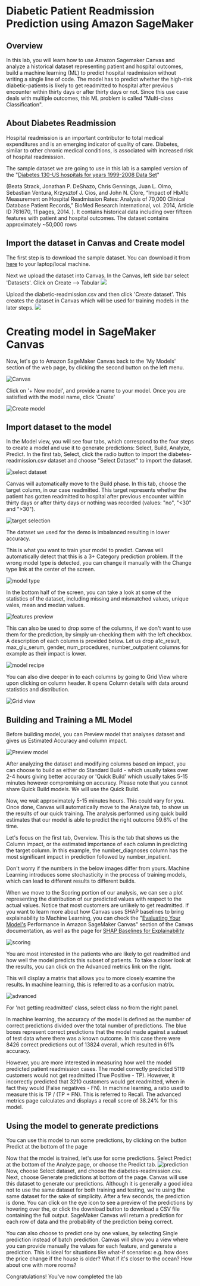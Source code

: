 # Diabetic Patient Readmission Prediction using Amazon SageMaker

## Overview

In this lab, you will learn how to use Amazon Sagemaker Canvas and analyze a historical dataset representing patient and hospital outcomes, build a machine learning (ML) to predict hospital readmission without writing a single line of code. The model has to predict whether the high-risk diabetic-patients is likely to get readmitted to hospital after previous encounter within thirty days or after thirty days or not. Since this use case deals with multiple outcomes, this ML problem is called "Multi-class Classification".


## About Diabetes Readmission

Hospital readmission is an important contributor to total medical expenditures and is an emerging indicator of quality of care. Diabetes, similar to other chronic medical conditions, is associated with increased risk of hospital readmission.

The sample dataset we are going to use in this lab is a sampled version of the "[Diabetes 130-US hospitals for years 1999-2008 Data Set](https://archive.ics.uci.edu/ml/datasets/diabetes+130-us+hospitals+for+years+1999-2008)" 

(Beata Strack, Jonathan P. DeShazo, Chris Gennings, Juan L. Olmo, Sebastian Ventura, Krzysztof J. Cios, and John N. Clore, “Impact of HbA1c Measurement on Hospital Readmission Rates: Analysis of 70,000 Clinical Database Patient Records,” BioMed Research International, vol. 2014, Article ID 781670, 11 pages, 2014. ). It contains historical data including over fifteen features with patient and hospital outcomes. The dataset contains approximately ~50,000 rows

##  Import the dataset in Canvas and Create model


The first step is to download the sample dataset. You can download it from [here](diabetic-readmission.csv) to your laptop/local machine.

Next we upload the dataset into Canvas. In the Canvas, left side bar select 'Datasets'. Click on Create --> Tabular 
![](images/create_dataset.png)

Upload the diabetic-readmission.csv and then click 'Create dataset'. This creates the dataset in Canvas which will be used for training models in the later steps. 
![](images/create_dataset_2.png)

# Creating model in SageMaker Canvas
Now, let's go to Amazon SageMaker Canvas back to the 'My Models' section of the web page, by clicking the second button on the left menu.

![Canvas](images/my_model.png)

Click on '+ New model', and provide a name to your model. Once you are satisfied with the model name, click 'Create'

![Create model](images/create_model.png)

## Import dataset to the model

In the Model view, you will see four tabs, which correspond to the four steps to create a model and use it to generate predictions: Select, Build, Analyze, Predict. In the first tab, Select, click the radio button to import the diabetes-readmission.csv dataset and choose "Select Dataset" to import the dataset.

![select dataset](images/import_dataset.png)

Canvas will automatically move to the Build phase. In this tab, choose the target column, in our case readmitted. This target represents whether the patient has gotten readmitted to hospital after previous encounter within thirty days or after thirty days or nothing was recorded (values: "no", "<30" and ">30").

![target selection](images/target-selection.png)

The dataset we used for the demo is imbalanced resulting in lower accuracy.

This is what you want to train your model to predict. Canvas will automatically detect that this is a 3+ Category prediction problem. If the wrong model type is detected, you can change it manually with the Change type link at the center of the screen.

![model type](images/model-type.png)

In the bottom half of the screen, you can take a look at some of the statistics of the dataset, including missing and mismatched values, unique vales, mean and median values.

![features preview](images/features-preview.png)

This can also be used to drop some of the columns, if we don't want to use them for the prediction, by simply un-checking them with the left checkbox. A description of each column is provided below. Let us drop a1c_result, max_glu_serum, gender, num_procedures, number_outpatient columns for example as their impact is lower.

![model recipe](images/model-recipe.png)

You can also dive deeper in to each columns by going to Grid View where upon clicking on column header. It opens Column details with data around statistics and distribution.

![Grid view](images/columns-grid-view-detail.png)

## Building and Training a ML Model

Before building model, you can Preview model that analyses dataset and gives us Estimated Accuracy and column impact.

![Preview model](images/preview-model.png)

After analyzing the dataset and modifying columns based on impact, you can choose to build as either do Standard Build - which usually takes over 2-4 hours giving better accuracy or 'Quick Build' which usually takes 5-15 minutes however compromising on accuracy. Please note that you cannot share Quick Build models.  We will use the Quick Build.



Now, we wait approximately 5-15 minutes hours. This could vary for you. Once done, Canvas will automatically move to the Analyze tab, to show us the results of our quick training. The analysis performed using quick build estimates that our model is able to predict the right outcome 59.6% of the time.

Let's focus on the first tab, Overview. This is the tab that shows us the Column impact, or the estimated importance of each column in predicting the target column. In this example, the number_diagnoses column has the most significant impact in prediction followed by number_inpatient.

Don't worry if the numbers in the below images differ from yours. Machine Learning introduces some stochasticity in the process of training models, which can lead to different results to different builds.

When we move to the Scoring portion of our analysis, we can see a plot representing the distribution of our predicted values with respect to the actual values. Notice that most customers are unlikely to get readmitted. If you want to learn more about how Canvas uses SHAP baselines to bring explainability to Machine Learning, you can check the "[Evaluating Your Model's](https://docs.aws.amazon.com/sagemaker/latest/dg/canvas-evaluate-model.html) Performance in Amazon SageMaker Canvas" section 
of the Canvas documentation, as well as the page for [SHAP Baselines for Explainability ](https://docs.aws.amazon.com/sagemaker/latest/dg/clarify-feature-attribute-shap-baselines.html)

![scoring](images/scoring.png)

You are most interested in the patients who are likely to get readmitted and how well the model predicts this subset of patients. To take a closer look at the results, you can click on the Advanced metrics link on the right.

This will display a matrix that allows you to more closely examine the results. In machine learning, this is referred to as a confusion matrix.

![advanced](images/advanced.png)

For 'not getting readmitted' class, select class no from the right panel.

In machine learning, the accuracy of the model is defined as the number of correct predictions divided over the total number of predictions. The blue boxes represent correct predictions that the model made against a subset of test data where there was a known outcome. In this case there were 8426 correct predictions out of 13824 overall, which resulted in 61% accuracy.

However, you are more interested in measuring how well the model predicted patient readmission cases. The model correctly predicted 5119 customers would not get readmitted (True Positive - TP). However, it incorrectly predicted that 3210 customers would get readmitted, when in fact they would (False negatives - FN). In machine learning, a ratio used to measure this is TP / (TP + FN). This is referred to Recall. The advanced metrics page calculates and displays a recall score of 38.24% for this model.



## Using the model to generate predictions

You can use this model to run some predictions, by clicking on the button Predict at the bottom of the page

Now that the model is trained, let's use for some predictions. Select Predict at the bottom of the Analyze page, or choose the Predict tab.
![prediction](images/prediction.png)
Now, choose Select dataset, and choose the diabetes-readmission.csv. Next, choose Generate predictions at bottom of the page. Canvas will use this dataset to generate our predictions. Although it is generally a good idea not to use the same dataset for both training and testing, we're using the same dataset for the sake of simplicity. After a few seconds, the prediction is done. You can click on the eye icon to see a preview of the predictions by hovering over the, or click the download button to download a CSV file containing the full output. SageMaker Canvas will return a prediction for each row of data and the probability of the prediction being correct.

You can also choose to predict one by one values, by selecting Single prediction instead of batch prediction. Canvas will show you a view where you can provide manually the values for each feature, and generate a prediction. This is ideal for situations like what-if scenarios: e.g. how does the price change if the house is older? What if it's closer to the ocean? How about one with more rooms?

Congratulations! You've now completed the lab